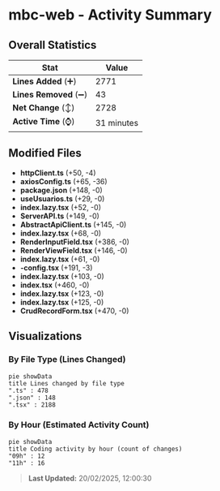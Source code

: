 # mbc-web - Activity Summary 

## Overall Statistics

| Stat                   | Value                                                             |
| ---------------------- | ----------------------------------------------------------------- |
| **Lines Added** (➕)   | 2771                                          |
| **Lines Removed** (➖) | 43                                        |
| **Net Change** (↕)    | 2728                |
| **Active Time** (⌚)   | 31 minutes |


## Modified Files
- **httpClient.ts** (+50, -4)
- **axiosConfig.ts** (+65, -36)
- **package.json** (+148, -0)
- **useUsuarios.ts** (+29, -0)
- **index.lazy.tsx** (+52, -0)
- **ServerAPI.ts** (+149, -0)
- **AbstractApiClient.ts** (+145, -0)
- **index.lazy.tsx** (+68, -0)
- **RenderInputField.tsx** (+386, -0)
- **RenderViewField.tsx** (+146, -0)
- **index.lazy.tsx** (+61, -0)
- **-config.tsx** (+191, -3)
- **index.lazy.tsx** (+103, -0)
- **index.tsx** (+460, -0)
- **index.lazy.tsx** (+123, -0)
- **index.lazy.tsx** (+125, -0)
- **CrudRecordForm.tsx** (+470, -0)

## Visualizations

### By File Type (Lines Changed)

```mermaid
pie showData
title Lines changed by file type
".ts" : 478
".json" : 148
".tsx" : 2188
```

### By Hour (Estimated Activity Count)

```mermaid
pie showData
title Coding activity by hour (count of changes)
"09h" : 12
"11h" : 16
```


> **Last Updated:** 20/02/2025, 12:00:30